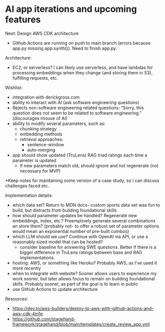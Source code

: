 AI app iterations and upcoming features
================

Next: Design AWS CDK architecture
- Github Actions are running on push to main branch (errors because app.py missing app.synth()).  Need to finish app.py.  

Architecture:
- EC2, or serverless?  I can likely use serverless, and have lambdas for processing embeddings when they change (and storing them in S3), fulfilling requests, etc.

Wishlist:
- integration with derickgross.com
- ability to interact with AI (ask software engineering questions)
- Rejects non-software engineering related questions: “Sorry, this question does not seem to be related to software engineering.” (discourages misuse of AI)
- ability to modify several parameters, such as:
    - chunking strategy
    - embedding methods
    - retrieval approaches:
        - sentence-window
        - auto-merging
- app should show updated (TruLens) RAG triad ratings each time a parameter is updated
    - if new parameters match old, should ignore and not regenerate (not necessary for MVP)

*Keep notes for maintaining some version of a case study, so I can discuss challenges faced etc.


Implementation details:
- which data set?  Return to MDN docs- custom sports data set was fun to build, but distracts from building foundational skills
- how should parameter updates be handled?  Regenerate new embeddings, index, etc.?  Preemptively generate several combinations an store them? (probably not- to offer a robust set of parameter options would mean an exponential number of pre-built combos)
- which LLM should we use?  Continue with OpenAI via API, or use a reasonably sized model that can be hosted?
    - consider baseline for answering SWE questions.  Better if there is a bigger difference in TruLens ratings between base and RAG implementations.
- hosting: AWS, or something like Heroku?  Probably AWS, as I've used it more recently
- when to integrate with website?  Sooner allows users to experience my work sooner, but later allows focus to remain on building foundational skills.  Probably sooner, as part of the goal is to learn in public
- use Github Actions to update architecture

Resources:
- https://dev.to/aws-builders/deploy-to-aws-with-github-actions-and-aws-cdk-4m1e
- https://github.com/stagehand-framework/stagehand/blob/main/templates/create_review_app.yml